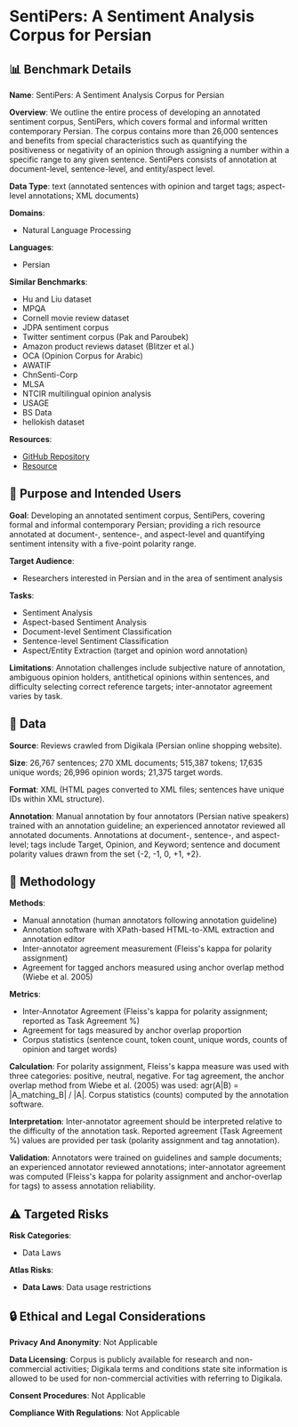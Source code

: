 # SentiPers: A Sentiment Analysis Corpus for Persian

## 📊 Benchmark Details

**Name**: SentiPers: A Sentiment Analysis Corpus for Persian

**Overview**: We outline the entire process of developing an annotated sentiment corpus, SentiPers, which covers formal and informal written contemporary Persian. The corpus contains more than 26,000 sentences and benefits from special characteristics such as quantifying the positiveness or negativity of an opinion through assigning a number within a specific range to any given sentence. SentiPers consists of annotation at document-level, sentence-level, and entity/aspect level.

**Data Type**: text (annotated sentences with opinion and target tags; aspect-level annotations; XML documents)

**Domains**:
- Natural Language Processing

**Languages**:
- Persian

**Similar Benchmarks**:
- Hu and Liu dataset
- MPQA
- Cornell movie review dataset
- JDPA sentiment corpus
- Twitter sentiment corpus (Pak and Paroubek)
- Amazon product reviews dataset (Blitzer et al.)
- OCA (Opinion Corpus for Arabic)
- AWATIF
- ChnSenti-Corp
- MLSA
- NTCIR multilingual opinion analysis
- USAGE
- BS Data
- hellokish dataset

**Resources**:
- [GitHub Repository](https://github.com/phosseini/sentipers)
- [Resource](https://www.digikala.com/)

## 🎯 Purpose and Intended Users

**Goal**: Developing an annotated sentiment corpus, SentiPers, covering formal and informal contemporary Persian; providing a rich resource annotated at document-, sentence-, and aspect-level and quantifying sentiment intensity with a five-point polarity range.

**Target Audience**:
- Researchers interested in Persian and in the area of sentiment analysis

**Tasks**:
- Sentiment Analysis
- Aspect-based Sentiment Analysis
- Document-level Sentiment Classification
- Sentence-level Sentiment Classification
- Aspect/Entity Extraction (target and opinion word annotation)

**Limitations**: Annotation challenges include subjective nature of annotation, ambiguous opinion holders, antithetical opinions within sentences, and difficulty selecting correct reference targets; inter-annotator agreement varies by task.

## 💾 Data

**Source**: Reviews crawled from Digikala (Persian online shopping website).

**Size**: 26,767 sentences; 270 XML documents; 515,387 tokens; 17,635 unique words; 26,996 opinion words; 21,375 target words.

**Format**: XML (HTML pages converted to XML files; sentences have unique IDs within XML structure).

**Annotation**: Manual annotation by four annotators (Persian native speakers) trained with an annotation guideline; an experienced annotator reviewed all annotated documents. Annotations at document-, sentence-, and aspect-level; tags include Target, Opinion, and Keyword; sentence and document polarity values drawn from the set {-2, -1, 0, +1, +2}.

## 🔬 Methodology

**Methods**:
- Manual annotation (human annotators following annotation guideline)
- Annotation software with XPath-based HTML-to-XML extraction and annotation editor
- Inter-annotator agreement measurement (Fleiss's kappa for polarity assignment)
- Agreement for tagged anchors measured using anchor overlap method (Wiebe et al. 2005)

**Metrics**:
- Inter-Annotator Agreement (Fleiss's kappa for polarity assignment; reported as Task Agreement %)
- Agreement for tags measured by anchor overlap proportion
- Corpus statistics (sentence count, token count, unique words, counts of opinion and target words)

**Calculation**: For polarity assignment, Fleiss's kappa measure was used with three categories: positive, neutral, negative. For tag agreement, the anchor overlap method from Wiebe et al. (2005) was used: agr(A|B) = |A_matching_B| / |A|. Corpus statistics (counts) computed by the annotation software.

**Interpretation**: Inter-annotator agreement should be interpreted relative to the difficulty of the annotation task. Reported agreement (Task Agreement %) values are provided per task (polarity assignment and tag annotation).

**Validation**: Annotators were trained on guidelines and sample documents; an experienced annotator reviewed annotations; inter-annotator agreement was computed (Fleiss's kappa for polarity assignment and anchor-overlap for tags) to assess annotation reliability.

## ⚠️ Targeted Risks

**Risk Categories**:
- Data Laws

**Atlas Risks**:
- **Data Laws**: Data usage restrictions

## 🔒 Ethical and Legal Considerations

**Privacy And Anonymity**: Not Applicable

**Data Licensing**: Corpus is publicly available for research and non-commercial activities; Digikala terms and conditions state site information is allowed to be used for non-commercial activities with referring to Digikala.

**Consent Procedures**: Not Applicable

**Compliance With Regulations**: Not Applicable
